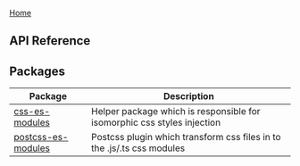 [Home](./index.md)

## API Reference

## Packages

|  Package | Description |
|  --- | --- |
|  [css-es-modules](./css-es-modules.md) | Helper package which is responsible for isomorphic css styles injection |
|  [postcss-es-modules](./postcss-es-modules.md) | Postcss plugin which transform css files in to the .js/.ts css modules |

